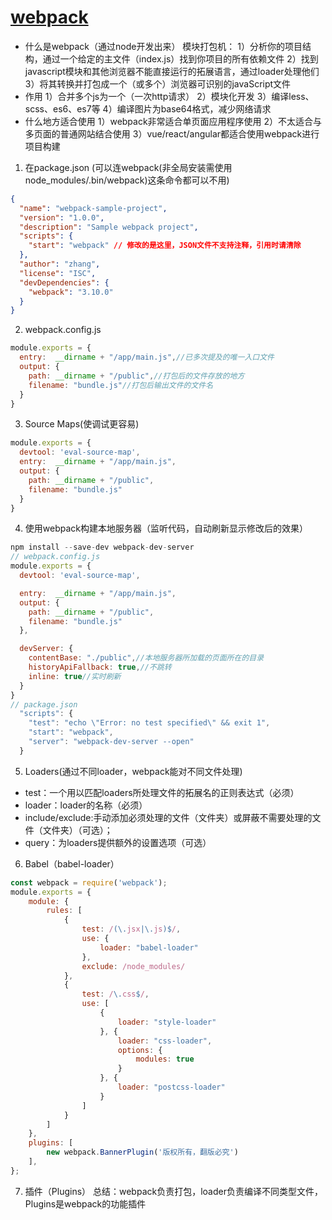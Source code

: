 # [webpack](https://segmentfault.com/a/1190000006178770)
- 什么是webpack（通过node开发出来）
模块打包机：
  1）分析你的项目结构，通过一个给定的主文件（index.js）找到你项目的所有依赖文件
  2）找到javascript模块和其他浏览器不能直接运行的拓展语言，通过loader处理他们
  3）将其转换并打包成一个（或多个）浏览器可识别的javaScript文件
- 作用
  1）合并多个js为一个（一次http请求）
  2）模块化开发
  3）编译less、scss、es6、es7等
  4）编译图片为base64格式，减少网络请求
- 什么地方适合使用
  1）webpack非常适合单页面应用程序使用
  2）不太适合与多页面的普通网站结合使用
  3）vue/react/angular都适合使用webpack进行项目构建
1. 在package.json
(可以连webpack(非全局安装需使用node_modules/.bin/webpack)这条命令都可以不用)
```json
{
  "name": "webpack-sample-project",
  "version": "1.0.0",
  "description": "Sample webpack project",
  "scripts": {
    "start": "webpack" // 修改的是这里，JSON文件不支持注释，引用时请清除
  },
  "author": "zhang",
  "license": "ISC",
  "devDependencies": {
    "webpack": "3.10.0"
  }
}
```
2. webpack.config.js 
```js
module.exports = {
  entry:  __dirname + "/app/main.js",//已多次提及的唯一入口文件
  output: {
    path: __dirname + "/public",//打包后的文件存放的地方
    filename: "bundle.js"//打包后输出文件的文件名
  }
}
```
3. Source Maps(使调试更容易)
```js
module.exports = {
  devtool: 'eval-source-map',
  entry:  __dirname + "/app/main.js",
  output: {
    path: __dirname + "/public",
    filename: "bundle.js"
  }
}
```
4. 使用webpack构建本地服务器（监听代码，自动刷新显示修改后的效果）
```js
npm install --save-dev webpack-dev-server
// webpack.config.js
module.exports = {
  devtool: 'eval-source-map',

  entry:  __dirname + "/app/main.js",
  output: {
    path: __dirname + "/public",
    filename: "bundle.js"
  },

  devServer: {
    contentBase: "./public",//本地服务器所加载的页面所在的目录
    historyApiFallback: true,//不跳转
    inline: true//实时刷新
  } 
}
// package.json
  "scripts": {
    "test": "echo \"Error: no test specified\" && exit 1",
    "start": "webpack",
    "server": "webpack-dev-server --open"
  }
```
5. Loaders(通过不同loader，webpack能对不同文件处理)
  - test：一个用以匹配loaders所处理文件的拓展名的正则表达式（必须）
  - loader：loader的名称（必须）
  - include/exclude:手动添加必须处理的文件（文件夹）或屏蔽不需要处理的文件（文件夹）（可选）；
  - query：为loaders提供额外的设置选项（可选）
6. Babel（babel-loader）
```js
const webpack = require('webpack');
module.exports = {
    module: {
        rules: [
            {
                test: /(\.jsx|\.js)$/,
                use: {
                    loader: "babel-loader"
                },
                exclude: /node_modules/
            },
            {
                test: /\.css$/,
                use: [
                    {
                        loader: "style-loader"
                    }, {
                        loader: "css-loader",
                        options: {
                            modules: true
                        }
                    }, {
                        loader: "postcss-loader"
                    }
                ]
            }
        ]
    },
    plugins: [
        new webpack.BannerPlugin('版权所有，翻版必究')
    ],
};
```
7. 插件（Plugins）
总结：webpack负责打包，loader负责编译不同类型文件，Plugins是webpack的功能插件



